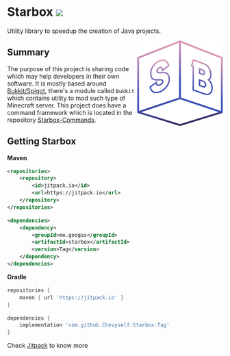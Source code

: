 Starbox [![](https://jitpack.io/v/me.googas/starbox.svg)](https://jitpack.io/#me.googas/starbox)
===

Utility library to speedup the creation of Java projects.

<img align="right" src="https://github.com/Chevyself/starbox/blob/master/assets/starbox.svg?raw=true" height="200" width="200">

Summary
--------
The purpose of this project is sharing code which may help developers in their own software. It is mostly based around [Bukkit/Spigot](https://www.spigotmc.org/), there's a module called `Bukkit` which contains utility to mod such type of Minecraft server. This project
does have a command framework which is located in the repository [Starbox-Commands](https://github.com/Chevyself/Starbox-Commands).

Getting Starbox
--------
**Maven**
```xml
<repositories>
    <repository>
        <id>jitpack.io</id>
        <url>https://jitpack.io</url>
    </repository>
</repositories>
```
```xml
<dependencies>
    <dependency>
        <groupId>me.googas</groupId>
        <artifactId>starbox</artifactId>
        <version>Tag</version>
    </dependency>
</dependencies>
```
**Gradle**
```gradle
repositories {
    maven { url 'https://jitpack.io' }
}
```
```gradle
dependencies {
    implementation 'com.github.Chevyself:Starbox:Tag'
}
```
Check [Jitpack](https://jitpack.io/#me.googas/starbox) to know more